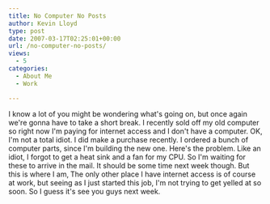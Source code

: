 ```yaml
---
title: No Computer No Posts
author: Kevin Lloyd
type: post
date: 2007-03-17T02:25:01+00:00
url: /no-computer-no-posts/
views:
  - 5
categories:
  - About Me
  - Work

---
```

I know a lot of you might be wondering what's going on, but once again we're gonna have to take a short break. I recently sold off my old computer so right now I'm paying for internet access and I don't have a computer. OK, I'm not a total idiot. I did make a purchase recently. I ordered a bunch of computer parts, since I'm building the new one. Here's the problem. Like an idiot, I forgot to get a heat sink and a fan for my CPU. So I'm waiting for these to arrive in the mail. It should be some time next week though. But this is where I am‚ The only other place I have internet access is of course at work, but seeing as I just started this job, I'm not trying to get yelled at so soon. So I guess it's see you guys next week.